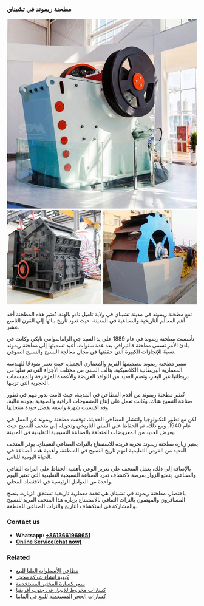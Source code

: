<h3>مطحنة ريموند في تشيناي</h3><img src='1701854093.jpg' alt=''><p>تقع مطحنة ريموند في مدينة تشيناي في ولاية تاميل نادو بالهند. تُعتبر هذه المطحنة أحد أهم المعالم التاريخية والصناعية في المدينة، حيث تعود تاريخ بنائها إلى القرن التاسع عشر.</p><p>تأسست مطحنة ريموند في عام 1889 على يد السيد جي الراماسوامي نايكر، وكانت في بادئ الأمر تسمى مطحنة فالثيرافر. بعد عدة سنوات، أُعيد تسميتها إلى مطحنة ريموند نسبةً للإنجازات الكبيرة التي حققتها في مجال معالجة النسيج والنسيج الصوفي.</p><p>تتميز مطحنة ريموند بتصميمها الفريد والمعماري الجميل، حيث تعتبر نموذجًا للهندسة المعمارية البريطانية الكلاسيكية. يتألف المبنى من مختلف الأجزاء التي تم نقلها من بريطانيا عبر البحر، وتضم العديد من النوافذ العريضة والأعمدة المزخرفة والمجسمات الحجرية التي تزينها.</p><p>تُعتبر مطحنة ريموند من أقدم المطاحن في المدينة، حيث قامت بدور مهم في تطور صناعة النسيج هناك. وكانت تعمل على إنتاج المنسوجات الراقية والصوفية بجودة عالية، وقد اكتسبت شهرة واسعة بفضل جودة منتجاتها.</p><p>لكن مع تطور التكنولوجيا وانتشار المطاحن الحديثة، توقفت مطحنة ريموند عن العمل في عام 1940. ومع ذلك، تم الحفاظ على المبنى التاريخي وتحويله إلى متحف للنسيج حيث يعرض العديد من المعروضات المتعلقة بالصناعة النسيجية التقليدية في المدينة.</p><p>يعتبر زيارة مطحنة ريموند تجربة فريدة للاستمتاع بالتراث الصناعي لتشيناي. يوفر المتحف العديد من الفرص التعليمية لفهم تاريخ النسيج في المنطقة، وأهمية هذه الصناعة في الحياة اليومية للناس.</p><p>بالإضافة إلى ذلك، يعمل المتحف على تعزيز الوعي بأهمية الحفاظ على التراث الثقافي والصناعي. يتمتع الزوار بفرصة لاكتشاف تفرد الصناعة النسيجية التقليدية التي تعتبر اليوم واحدة من العوامل الرئيسية في الاقتصاد المحلي.</p><p>باختصار، مطحنة ريموند في تشيناي هي تحفة معمارية تاريخية تستحق الزيارة. ينصح المسافرون والمهتمون بالتراث الثقافي بالاستمتاع بزيارة هذا المتحف الفريد للنسيج والمشاركة في استكشاف التاريخ والتراث الصناعي للمنطقة.</p><h3>Contact us</h3><ul><li><strong>Whatsapp:&nbsp;<a href="https://wa.me/8613661969651">+8613661969651</a></strong></li><li><a href="https://swt.shibang-china.com/?git&amp;zhl&amp;مطحنة ريموند في تشيناي"><strong>Online Service(chat now)</strong></a></li></ul><h3>Related</h3><ul><li><a href='مطاحن الأسطوانة العليا للبيع.md'>مطاحن الأسطوانة العليا للبيع</a></li><li><a href='كيفية إنشاء شركة محجر.md'>كيفية إنشاء شركة محجر</a></li><li><a href='سعر كسارة المختبر المستخدمة.md'>سعر كسارة المختبر المستخدمة</a></li><li><a href='كسارات مخروط للإيجار في جنوب أفريقيا.md'>كسارات مخروط للإيجار في جنوب أفريقيا</a></li><li><a href='كسارات الحجر المستعملة للبيع في ألمانيا.md'>كسارات الحجر المستعملة للبيع في ألمانيا</a></li></ul>